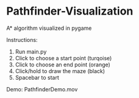 # Pathfinder-Visualization
A* algorithm visualized in pygame

Instructions:
1. Run main.py
2. Click to choose a start point (turqoise)
3. Click to choose an end point (orange)
4. Click/hold to draw the maze (black)
5. Spacebar to start

Demo:
PathfinderDemo.mov


